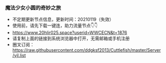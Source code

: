 ### 魔法少女小圆的奇妙之旅
- 不定期更新节点信息，更新时间：20210119（失效）    
- 使用前，请先下载一键连，助力流量节点👇👇
- https://www.20hlir025.space?userid=WWCECN&t=1876  
- 请复制上面的链接到系统浏览器中打开，无需邮箱或手机注册  
- 圈叉订阅：https://raw.githubusercontent.com/ddgksf2013/Cuttlefish/master/Server/yjl.list
